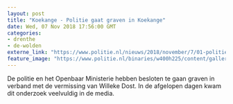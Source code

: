```yaml
---
layout: post
title: "Koekange - Politie gaat graven in Koekange"
date: Wed, 07 Nov 2018 17:56:00 GMT
categories: 
- drenthe 
- de-wolden 
externe_link: "https://www.politie.nl/nieuws/2018/november/7/01-politie-gaat-graven-in-koekange.html"
feature_image: "https://www.politie.nl/binaries/w400h225/content/gallery/politie/vermist/vermiste-volwassenen/1992/januari/willeke-dost.jpg"
---
```


De politie en het Openbaar Ministerie hebben besloten te gaan graven in verband met de vermissing van Willeke Dost. In de afgelopen dagen kwam dit onderzoek veelvuldig in de media.

